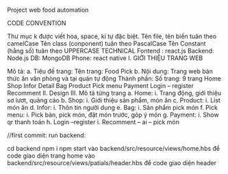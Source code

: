 Project web food automation

CODE CONVENTION

Thư mục k được viết hoa, space, kí tự đặc biệt.
Tên file, tên biến tuân theo camelCase
Tên class (conponent) tuân theo PascalCase
Tên Constant (hằng số) tuân theo UPPERCASE
TECHNICAL Fontend : react.js Backend: Node.js DB: MongoDB Phone: react native I. GIỚI THIỆU TRANG WEB

Mô tả: a. Tiêu đề trang:
Tên trang: Food Pick b. Nội dung:
Trang web bán thức ăn văn phòng và tại quán tự động
Thành phần: Số trang: 9 trang
Home
Shop
Infor
Detail
Bag
Product
Pick menu
Payment
Login – register
Recomment
II. Design III. Mô tả từng trang a. Home: i. Trang động, giới thiệu sơ lươt, quảng cáo b. Shop: i. Giới thiệu sản phẩm, món ăn c. Product: i. List món ăn d. Infor: i. Thôn tin người dung e. Bag: i. Sản phẩm pick món f. Pick menu: i. Pick bàn, pick món, đặt món trước, góp ý món g. Payment: i. Show qr thanh toán h. Login –register i. Recomment – ai – pick món

//first commit: run backend:

cd backend
npm i
npm start
vào backend/src/resource/views/home.hbs để code giao diện trang home
vào backend/src/resource/views/patials/header.hbs để code giao diện header
